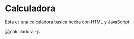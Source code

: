 # Calculadora
Esta es una calculadora basica hecha con HTML y JavaScript

![calculadora -js](https://user-images.githubusercontent.com/81875059/126924551-31997583-9c7a-42e6-bd56-002852b523a5.png)
